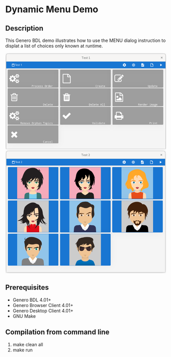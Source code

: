 # Dynamic Menu Demo

## Description

This Genero BDL demo illustrates how to use the MENU dialog instruction to 
displat a list of choices only known at runtime.

![Screenshot 1](https://github.com/FourjsGenero/ex_dynmenu/raw/master/docs/screen-001.png)
![Screenshot 1](https://github.com/FourjsGenero/ex_dynmenu/raw/master/docs/screen-002.png)

## Prerequisites

* Genero BDL 4.01+
* Genero Browser Client 4.01+
* Genero Desktop Client 4.01+
* GNU Make

## Compilation from command line

1. make clean all
2. make run
